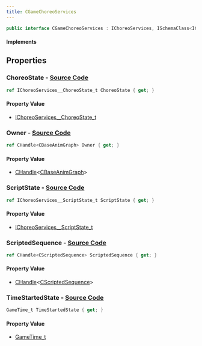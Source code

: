 ```yaml
---
title: CGameChoreoServices
---
```


```csharp
public interface CGameChoreoServices : IChoreoServices, ISchemaClass<IChoreoServices>, ISchemaClass<CGameChoreoServices>, ISchemaField, ISchemaClass, INativeHandle
```

#### Implements

## Properties

### **ChoreoState** - [Source Code](https://github.com/swiftly-solution/swiftlys2/blob/main/managed/src/SwiftlyS2.Generated/Schemas/Interfaces/CGameChoreoServices.cs#L22)

```csharp
ref IChoreoServices__ChoreoState_t ChoreoState { get; }
```

#### Property Value

- [IChoreoServices__ChoreoState_t](/docs/api/shared/schemadefinitions/ichoreoservices__choreostate_t)

### **Owner** - [Source Code](https://github.com/swiftly-solution/swiftlys2/blob/main/managed/src/SwiftlyS2.Generated/Schemas/Interfaces/CGameChoreoServices.cs#L16)

```csharp
ref CHandle<CBaseAnimGraph> Owner { get; }
```

#### Property Value

- [CHandle](/docs/api/shared/natives/chandle-1)<[CBaseAnimGraph](/docs/api/shared/schemadefinitions/cbaseanimgraph)>

### **ScriptState** - [Source Code](https://github.com/swiftly-solution/swiftlys2/blob/main/managed/src/SwiftlyS2.Generated/Schemas/Interfaces/CGameChoreoServices.cs#L20)

```csharp
ref IChoreoServices__ScriptState_t ScriptState { get; }
```

#### Property Value

- [IChoreoServices__ScriptState_t](/docs/api/shared/schemadefinitions/ichoreoservices__scriptstate_t)

### **ScriptedSequence** - [Source Code](https://github.com/swiftly-solution/swiftlys2/blob/main/managed/src/SwiftlyS2.Generated/Schemas/Interfaces/CGameChoreoServices.cs#L18)

```csharp
ref CHandle<CScriptedSequence> ScriptedSequence { get; }
```

#### Property Value

- [CHandle](/docs/api/shared/natives/chandle-1)<[CScriptedSequence](/docs/api/shared/schemadefinitions/cscriptedsequence)>

### **TimeStartedState** - [Source Code](https://github.com/swiftly-solution/swiftlys2/blob/main/managed/src/SwiftlyS2.Generated/Schemas/Interfaces/CGameChoreoServices.cs#L24)

```csharp
GameTime_t TimeStartedState { get; }
```

#### Property Value

- [GameTime_t](/docs/api/shared/schemadefinitions/gametime_t)

